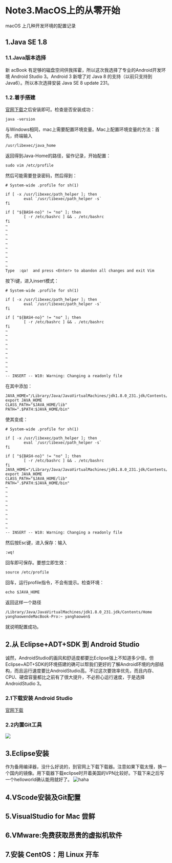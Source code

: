 # Note3.MacOS上的从零开始 #
macOS 上几种开发环境的配置记录
## 1.Java SE 1.8 ##
### 1.1.Java版本选择
新 acBook 有足够的磁盘空间供我挥霍，所以这次我选择了专业的Android开发环境 Android Studio 3。Android 3 新增了对 Java 8 的支持（以前只支持到Java6）。所以本次选择安装 Java SE 8 update 231。
### 1.2.着手搭建 ##
[官网下载](https://www.oracle.com/technetwork/java/javase/downloads/jdk8-downloads-2133151.html)之后安装即可。检查是否安装成功：

```command
java -version
```

与Windows相同，mac上需要配置环境变量。Mac上配置环境变量的方法：首先，终端输入

```command
/usr/libexec/java_home
```

返回得到Java-Home的路径，留作记录，开始配置：

```command
sudo vim /etc/profile 
```

然后可能需要登录密码，然后得到：

```command
# System-wide .profile for sh(1)
  
if [ -x /usr/libexec/path_helper ]; then
        eval `/usr/libexec/path_helper -s`
fi

if [ "${BASH-no}" != "no" ]; then
        [ -r /etc/bashrc ] && . /etc/bashrc
fi
~                                                                               
~                                                                               
~                                                                               
~                                                                               
~                                                                               
~                                                                               
~                                                                               
~                                                                               
~                                                                               
~                                                                               
Type  :qa!  and press <Enter> to abandon all changes and exit Vim
```

按下i键，进入insert模式：

```command
# System-wide .profile for sh(1)
  
if [ -x /usr/libexec/path_helper ]; then
        eval `/usr/libexec/path_helper -s`
fi

if [ "${BASH-no}" != "no" ]; then
        [ -r /etc/bashrc ] && . /etc/bashrc
fi
~                                                                               
~                                                                               
~                                                                               
~                                                                               
~                                                                               
~                                                                               
~                                                                               
~                                                                               
~                                                                               
~                                                                               
-- INSERT -- W10: Warning: Changing a readonly file
```
在其中添加：

```command
JAVA_HOME="/Library/Java/JavaVirtualMachines/jdk1.8.0_231.jdk/Contents/Home"
export JAVA_HOME
CLASS_PATH="$JAVA_HOME/lib"
PATH=".$PATH:$JAVA_HOME/bin"
```

使其变成：

```command
# System-wide .profile for sh(1)
  
if [ -x /usr/libexec/path_helper ]; then
        eval `/usr/libexec/path_helper -s`
fi

if [ "${BASH-no}" != "no" ]; then
        [ -r /etc/bashrc ] && . /etc/bashrc
fi
JAVA_HOME="/Library/Java/JavaVirtualMachines/jdk1.8.0_231.jdk/Contents/Home"
export JAVA_HOME
CLASS_PATH="$JAVA_HOME/lib"
PATH=".$PATH:$JAVA_HOME/bin"
~                                                                               
~                                                                               
~                                                                               
~                                                                               
~                                                                               
~                                                                               
~                                                                               
~                                                                               
~                                                                               
~                                                                               
-- INSERT -- W10: Warning: Changing a readonly file
```

然后按Esc键，进入保存：输入

```command
:wq! 
```

回车即可保存。要想立即生效：

```command
source /etc/profile
```

回车，运行profile指令，不会有提示。检查环境：

```command
echo $JAVA_HOME
```

返回这样一个路径

```command
/Library/Java/JavaVirtualMachines/jdk1.8.0_231.jdk/Contents/Home
yanghaowendeMacBook-Pro:~ yanghaowen$ 
```

就说明配置成功。

## 2.从 Eclipse+ADT+SDK 到 Android Studio
诚然，AndroidStudio的画风和舒适度都要比Eclipse强上不知道多少倍，但Eclipse+ADT+SDK的环境搭建的确可以帮我们更好的了解Android环境的内部结构，而且运行速度要比AndroidStudio高。不过这次要效率优先，而且内存、CPU、硬盘容量都比之前有了很大提升，不必担心运行速度，于是选择AndroidStudio 3。

### 2.1下载安装 Android Studio ###

[官网下载](https://developer.android.google.cn/studio/)

### 2.2内置Git工具
![](https://github.com/PolarisStudio/Deslate_notes/blob/master/Referring/屏幕快照%202019-10-27%20下午1.51.54.png?raw=true)

## 3.Eclipse安装
作为备用编译器，没什么好说的，到官网上下载下载器。注意如果下载太慢，换一个国内的镜像。用下载器下载eclipse时开着美国的VPN比较好。下载下来之后写一个helloworld确认能用就好了。
![haha](https://github.com/PolarisStudio/Deslate_notes/blob/master/Referring/屏幕快照%202019-10-27%20下午1.27.28.png?raw=true)

## 4.VScode安装及Git配置

## 5.VisualStudio for Mac 尝鲜

## 6.VMware:免费获取昂贵的虚拟机软件

## 7.安装 CentOS：用 Linux 开车